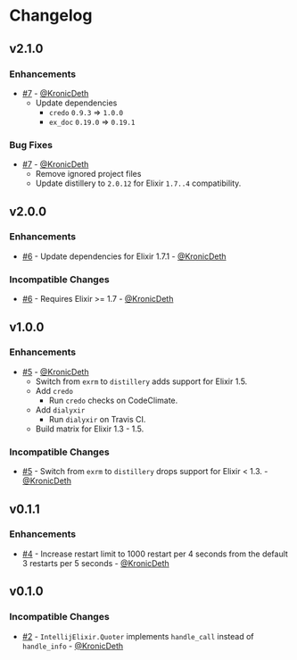 # Changelog

## v2.1.0

### Enhancements
* [#7](https://github.com/KronicDeth/intellij_elixir/pull/7) - [@KronicDeth](https://github.com/KronicDeth)
  * Update dependencies
    * `credo` `0.9.3` => `1.0.0`
    * `ex_doc` `0.19.0` => `0.19.1`

### Bug Fixes
* [#7](https://github.com/KronicDeth/intellij_elixir/pull/7) - [@KronicDeth](https://github.com/KronicDeth)
  * Remove ignored project files
  * Update distillery to `2.0.12` for Elixir `1.7..4` compatibility.

## v2.0.0

### Enhancements
* [#6](https://github.com/KronicDeth/intellij_elixir/pull/6) - Update dependencies for Elixir 1.7.1 - [@KronicDeth](https://github.com/KronicDeth)

### Incompatible Changes
* [#6](https://github.com/KronicDeth/intellij_elixir/pull/6) - Requires Elixir >= 1.7 - [@KronicDeth](https://github.com/KronicDeth)

## v1.0.0

### Enhancements
* [#5](https://github.com/KronicDeth/intellij_elixir/pull/5) - [@KronicDeth](https://github.com/KronicDeth)
  * Switch from `exrm` to `distillery` adds support for Elixir 1.5.
  * Add `credo`
    * Run `credo` checks on CodeClimate.
  * Add `dialyxir`
    * Run `dialyxir` on Travis CI.
  * Build matrix for Elixir 1.3 - 1.5.

### Incompatible Changes
* [#5](https://github.com/KronicDeth/intellij_elixir/pull/5) - Switch from `exrm` to `distillery` drops support for Elixir < 1.3. - [@KronicDeth](https://github.com/KronicDeth)

## v0.1.1

### Enhancements
  * [#4](https://github.com/KronicDeth/intellij_elixir/pull/4) - Increase restart limit to 1000 restart per 4 seconds from the default 3 restarts per 5 seconds - [@KronicDeth](https://github.com/KronicDeth)

## v0.1.0

### Incompatible Changes
  * [#2](https://github.com/KronicDeth/intellij_elixir/pull/2) - `IntellijElixir.Quoter` implements `handle_call` instead of `handle_info` - [@KronicDeth](https://github.com/KronicDeth)
